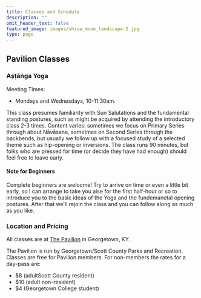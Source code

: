 ```yaml
---
title: Classes and Schedule
description: ""
omit_header_text: false
featured_image: images/shiva_moon_landscape-2.jpg
type: page
---
```


## Pavilion Classes


### Aṣṭāṅga Yoga

Meeting Times:

* Mondays and Wednesdays, 10-11:30am.

This class presumes familiarity with Sun Salutations and the fundamental standing postures, such as might be acquired by attending the introductory class 2-3 times.  Content varies:  sometimes we focus on Primary Series through about Nāvāsana, sometmes on Second Series through the backbends, but usually we follow up with a focused study of a selected theme such as hip-opening or inversions. The class runs 90 minutes, but folks who are pressed for time (or decide they have had enough) should feel free to leave early.

#### Note for Beginners

Complete beginners are welcome! Try to arrive on time or even a little bit early, so I can arrange to take you aise for the first half-hour or so to introduce you to the basic ideas of the Yoga and the fundemanetal opening postures.  After that we'll rejoin the class and you can follow along as much as you like.

### Location and Pricing

All classes are at <a href="https://gscparks.com/facilities/the-pavilion/" target="_blank">The Pavilion</a> in Georgetown, KY.

The Pavilion is run by Georgetown/Scott County Parks and Recreation.  Classes are free for Pavilion members.  For non-members the rates for a day-pass are:

* $8 (adultScott County resident)
* $10 (adult non-resident)
* $4 (Georgetown College student)

